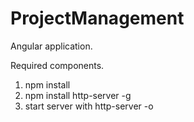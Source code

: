 # ProjectManagement

Angular application.

Required components.

1. npm install
2. npm install http-server -g
3. start server with http-server -o
